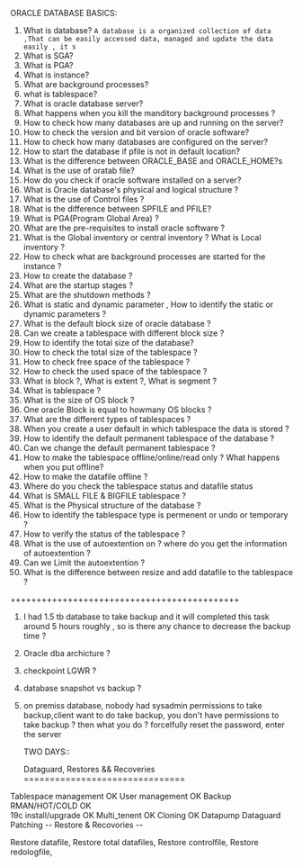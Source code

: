 ORACLE DATABASE BASICS:
1. What is database?
`A database is a organized collection of data ,That can be easily accessed data, managed and update the data easily , it s`
2. What is SGA?
3. What is PGA?
4. What is instance?
5. What are background processes?
6. what is tablespace?
7. What is oracle database server?
8. What happens when you kill the manditory background processes ?
9. How to check how many databases are up and running on the server?
10. How to check the version and bit version of oracle software?
11. How to check how many databases are configured on the server?
12. How to start the database if pfile is not in default location?
13. What is the difference between ORACLE_BASE and ORACLE_HOME?s
14. What is the use of oratab file?
15. How do you check if oracle software installed on a server?
16. What is  Oracle database's physical and logical structure ?
17. What is the use of Control files ?
18. What is the difference between SPFILE and PFILE?
19. What is PGA(Program Global Area) ?
20. What are the pre-requisites to install oracle software ?
21. What is the Global inventory or central inventory ? What is Local inventory ?
22. How to check what are background processes are started for the instance ?
23. How to create the database ?
24. What are the startup stages ?
25. What are the shutdown methods ?
26. What is static and dynamic parameter , How to identify the static or dynamic parameters ?
27. What is the default block size of oracle database ?
28. Can we create a tablespace with different block size ?
29. How to identify the total size of the database?
30. How to check the total size of the tablespace ?
31. How to check free space of the tablespace ?
32. How to check the used space of the tablespace ?
33. What is block ?, What is extent ?, What is segment ?
34. What is tablespace ?
35. What is the size of OS block ?
36. One oracle Block is equal to howmany OS blocks ?
37. What are the different types of tablespaces ?
38. When you create a user default in which tablespace the data is stored ?
39. How to identify the default permanent tablespace of the database ?
40. Can we change the default permanent tablespace ?
41. How to make the tablespace offline/online/read only ? What happens when you put offline?
42. How to make the datafile offline ?
43. Where do you check the tablespace status and datafile status 
44. What is SMALL FILE & BIGFILE tablespace ?
45. What is the Physical structure of the database ?
46. How to identify the tablespace type is permenent or undo or temporary ?
47. How to verify the status of the tablespace ?
48. What is the use of autoextention on ? where do you get the information of autoextention ?
49. Can we Limit the autoextention ?
50. What is the difference between resize and add datafile to the tablespace ?

++++++++++++++++++++++++++++++++++++++++++++

1. I had 1.5 tb database to take backup and it will completed this task around 5 hours roughly , so is there any chance to decrease the backup time ?
2. Oracle dba archicture ?
3. checkpoint LGWR ?
4. database snapshot vs backup ?
5. on premiss database, nobody had sysadmin permissions to take backup,client want to do take backup, you don't have permissions to take backup ? then what you do ?
   forcelfully reset the password, enter the server
     
     TWO DAYS::

     Dataguard, Restores && Recoveries
===============================

Tablespace management  OK
User management        OK
Backup RMAN/HOT/COLD   OK          
19c install/upgrade    OK
Multi_tenent           OK
Cloning                OK
Datapump
Dataguard
Patching               --
Restore & Recovories   --

Restore datafile, Restore total datafiles, Restore controlfile, Restore redologfile,